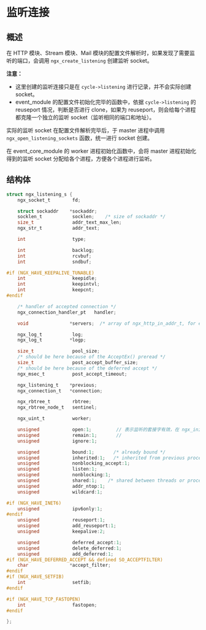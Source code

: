 # 监听连接

## 概述

在 HTTP 模块、Stream 模块、Mail 模块的配置文件解析时，如果发现了需要监听的端口，会调用 `ngx_create_listening` 创建监听 socket。

**注意：**

- 这里创建的监听连接只是在 `cycle->listening` 进行记录，并不会实际创建 socket。
- event_module 的配置文件初始化完毕的函数中，依据 `cycle->listening` 的 reuseport 情况，判断是否进行 clone，如果为 reuseport，则会给每个进程都克隆一个独立的监听 socket（监听相同的端口和地址）。

实际的监听 socket 在配置文件解析完毕后，于 master 进程中调用 `ngx_open_listening_sockets` 函数，统一进行 socket 创建。

在 event_core_module 的 worker 进程初始化函数中，会将 master 进程初始化得到的监听 socket 分配给各个进程，方便各个进程进行监听。

## 结构体

```c
struct ngx_listening_s {
    ngx_socket_t        fd;

    struct sockaddr    *sockaddr;
    socklen_t           socklen;    /* size of sockaddr */
    size_t              addr_text_max_len;
    ngx_str_t           addr_text;

    int                 type;

    int                 backlog;
    int                 rcvbuf;
    int                 sndbuf;

#if (NGX_HAVE_KEEPALIVE_TUNABLE)
    int                 keepidle;
    int                 keepintvl;
    int                 keepcnt;
#endif

    /* handler of accepted connection */
    ngx_connection_handler_pt   handler;

    void               *servers;  /* array of ngx_http_in_addr_t, for example */

    ngx_log_t           log;
    ngx_log_t          *logp;

    size_t              pool_size;
    /* should be here because of the AcceptEx() preread */
    size_t              post_accept_buffer_size;
    /* should be here because of the deferred accept */
    ngx_msec_t          post_accept_timeout;

    ngx_listening_t    *previous;
    ngx_connection_t   *connection;

    ngx_rbtree_t        rbtree;
    ngx_rbtree_node_t   sentinel;

    ngx_uint_t          worker;

    unsigned            open:1;         // 表示监听的套接字有效，在 ngx_init_cycle 时不关闭监听端口
    unsigned            remain:1;       // 
    unsigned            ignore:1;

    unsigned            bound:1;       /* already bound */
    unsigned            inherited:1;   /* inherited from previous process */
    unsigned            nonblocking_accept:1;
    unsigned            listen:1;
    unsigned            nonblocking:1;
    unsigned            shared:1;    /* shared between threads or processes */
    unsigned            addr_ntop:1;
    unsigned            wildcard:1;

#if (NGX_HAVE_INET6)
    unsigned            ipv6only:1;
#endif
    unsigned            reuseport:1;
    unsigned            add_reuseport:1;
    unsigned            keepalive:2;

    unsigned            deferred_accept:1;
    unsigned            delete_deferred:1;
    unsigned            add_deferred:1;
#if (NGX_HAVE_DEFERRED_ACCEPT && defined SO_ACCEPTFILTER)
    char               *accept_filter;
#endif
#if (NGX_HAVE_SETFIB)
    int                 setfib;
#endif

#if (NGX_HAVE_TCP_FASTOPEN)
    int                 fastopen;
#endif

};
```
